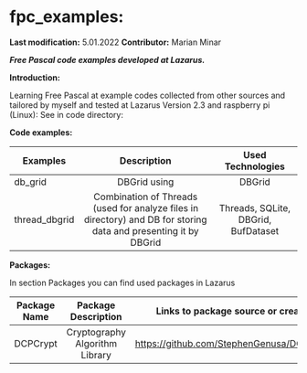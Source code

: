 # fpc_examples:
**Last modification:** 5.01.2022
**Contributor:** Marian Minar

***Free Pascal code examples developed at Lazarus.***

**Introduction:**

Learning Free Pascal at example codes collected from other sources and tailored by myself and tested at Lazarus Version 2.3 and raspberry pi (Linux):
See in code directory:

**Code examples:**

| Examples        | Description                                                                                                      | Used Technologies               |
| --------------- |:----------------------------------------------------------------------------------------------------------------:|:------------------------------------------------:|
| db_grid         | DBGrid using                                                                                                     | DBGrid                          |
| thread_dbgrid   | Combination of Threads (used for analyze files in directory) and DB for storing data and presenting it by DBGrid | Threads, SQLite, DBGrid, BufDataset  |


**Packages:**

In section Packages you can find used packages in Lazarus

| Package Name | Package Description                          | Links to package source or creator                                      |
| :----------: | :------------------------------------------: | :---------------------------------------------------------------------: |
| DCPCrypt     | Cryptography Algorithm Library               | https://github.com/StephenGenusa/DCPCrypt                               |
